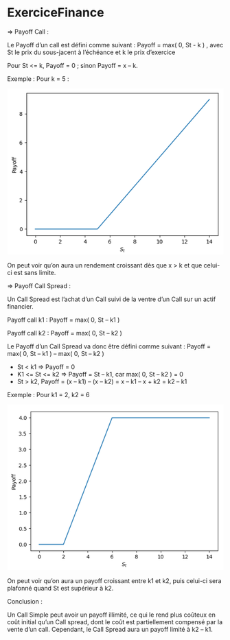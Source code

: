 # ExerciceFinance

=> Payoff Call :

Le Payoff d’un call est défini comme suivant : Payoff = max( 0, St - k )
, avec St le prix du sous-jacent à l’échéance et k le prix d’exercice

Pour St <= k, Payoff = 0 ; sinon Payoff = x – k.

Exemple : Pour k = 5 :

![PayOff Call Simple](PayoffCallSimple.PNG)

On peut voir qu’on aura un rendement croissant dès que x > k et que celui-ci est sans limite.

=> Payoff Call Spread :

Un Call Spread est l’achat d’un Call suivi de la ventre d’un Call sur un actif financier.

Payoff call k1 : Payoff = max( 0, St – k1 )

Payoff call k2 : Payoff = max( 0, St – k2 )

Le Payoff d’un Call Spread va donc être défini comme suivant : 
Payoff = max( 0, St – k1 ) – max( 0, St – k2 )

- St < k1 => Payoff = 0
- K1 <= St <= k2 => Payoff = St – k1, car max( 0, St – k2 ) = 0
- St > k2, Payoff = (x – k1) – (x – k2) = x – k1 – x + k2 = k2 – k1

Exemple : Pour k1 = 2, k2 = 6

![PayOff Call Spread](PayoffCallSpread.PNG)

On peut voir qu’on aura un payoff croissant entre k1 et k2, puis celui-ci sera plafonné quand St est supérieur à k2. 

Conclusion :

Un Call Simple peut avoir un payoff illimité, ce qui le rend plus coûteux en coût initial qu’un Call spread, dont le coût est partiellement compensé par la vente d’un call. Cependant, le Call Spread aura un payoff limité à k2 – k1.
